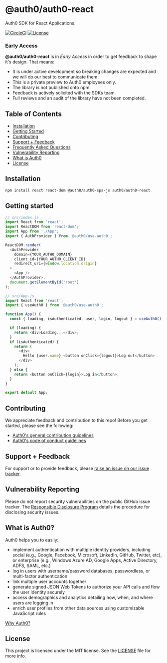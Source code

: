 # @auth0/auth0-react

Auth0 SDK for React Applications.

[![CircleCI](https://circleci.com/gh/auth0/auth0-react.svg?style=svg&circle-token=b7d4097b3e2d3d3d086b26df6b20fb0f51d8ca09)](https://circleci.com/gh/auth0/auth0-react)
[![License](https://img.shields.io/:license-mit-blue.svg?style=flat)](https://opensource.org/licenses/MIT)

### Early Access

**@auth0/auth0-react** is in _Early Access_ in order to get feedback to shape it's design. That means:

- It is under active development so breaking changes are expected and we will do our best to communicate them.
- This is a private preview to Auth0 employees only.
- The library is not published onto npm.
- Feedback is actively solicited with the SDKs team.
- Full reviews and an audit of the library have not been completed.

## Table of Contents

- [Installation](#installation)
- [Getting Started](#getting-started)
- [Contributing](#contributing)
- [Support + Feedback](#support--feedback)
- [Frequently Asked Questions](#frequently-asked-questions)
- [Vulnerability Reporting](#vulnerability-reporting)
- [What is Auth0](#what-is-auth0)
- [License](#license)

## Installation

```bash
npm install react react-dom @auth0/auth0-spa-js auth0/auth0-react
```

## Getting started

```js
// src/index.js
import React from 'react';
import ReactDOM from 'react-dom';
import App from './App';
import { AuthProvider } from '@auth0/use-auth0';

ReactDOM.render(
  <AuthProvider
    domain={YOUR_AUTH0_DOMAIN}
    client_id={YOUR_AUTH0_CLIENT_ID}
    redirect_uri={window.location.origin}
  >
    <App />
  </AuthProvider>,
  document.getElementById('root')
);
```

```js
// src/App.js
import React from 'react';
import { useAuth0 } from '@auth0/use-auth0';

function App() {
  const { loading, isAuthenticated, user, login, logout } = useAuth0();

  if (loading) {
    return <div>Loading...</div>;
  }
  if (isAuthenticated) {
    return (
      <div>
        Hello {user.name} <button onClick={logout}>Log out</button>
      </div>
    );
  } else {
    return <button onClick={login}>Log in</button>;
  }
}

export default App;
```

## Contributing

We appreciate feedback and contribution to this repo! Before you get started, please see the following:

- [Auth0's general contribution guidelines](https://github.com/auth0/open-source-template/blob/master/GENERAL-CONTRIBUTING.md)
- [Auth0's code of conduct guidelines](https://github.com/auth0/open-source-template/blob/master/CODE-OF-CONDUCT.md)

## Support + Feedback

For support or to provide feedback, please [raise an issue on our issue tracker](https://github.com/auth0/auth0-react/issues).

## Vulnerability Reporting

Please do not report security vulnerabilities on the public GitHub issue tracker. The [Responsible Disclosure Program](https://auth0.com/whitehat) details the procedure for disclosing security issues.

## What is Auth0?

Auth0 helps you to easily:

- implement authentication with multiple identity providers, including social (e.g., Google, Facebook, Microsoft, LinkedIn, GitHub, Twitter, etc), or enterprise (e.g., Windows Azure AD, Google Apps, Active Directory, ADFS, SAML, etc.)
- log in users with username/password databases, passwordless, or multi-factor authentication
- link multiple user accounts together
- generate signed JSON Web Tokens to authorize your API calls and flow the user identity securely
- access demographics and analytics detailing how, when, and where users are logging in
- enrich user profiles from other data sources using customizable JavaScript rules

[Why Auth0?](https://auth0.com/why-auth0)

## License

This project is licensed under the MIT license. See the [LICENSE](https://github.com/auth0/auth0-react/blob/master/LICENSE) file for more info.

```

```
